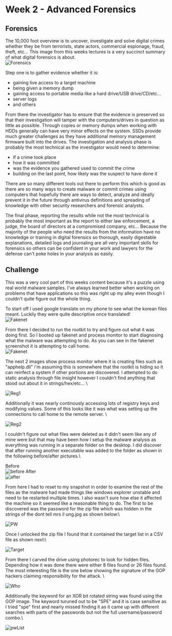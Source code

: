 # Week 2 - Advanced Forensics

## Forensics

The 10,000 foot overview is to uncover, investigate and solve digital crimes whether they be from terrorists, state actors, commercial espionage, fraud, theft, etc... This image from this weeks lectures is a very succinct summary of what digital forensics is about. \
<img src="Forensics.png" alt="Forensics" class="inline"/>

Step one is to gather evidence whether it is:
- gaining live access to a target machine
- being given a memory dump
- gaining access to portable media like a hard drive/USB drive/CD/etc...
- server logs
- and others

From there the investigator has to ensure that the evidence is preserved so that their investigation will tamper with the computers/drives in question as little as possible.  Through copies or memory dumps when working with HDDs generally can have very minor effects on the system.  SSDs provide much greater challenges as they have additional memory management firmware built into the drives. The investigation and analysis phase is probably the most technical as the investigator would need to determine:
- if a crime took place
- how it was committed
- was the evidence you gathered used to commit the crime
- building on the last point, how likely was the suspect to have done it

There are so many different tools out there to perform this which is good as there are so many ways to create malware or commit crimes using computers that hopefully there are ways to detect, analyze and ideally prevent it in the future through antivirus definitions and spreading of knowledge with other security researchers and forensic analysts.

The final phase, reporting the results while not the most technical is probably the most important as the report to either law enforcement, a judge, the board of directors at a compromised company, etc...  Because the majority of the people who need the results from the information have no knowledge or training in digital forensics so thorough, easily digestable explanations, detailed logs and journaling are all very important skills for forensics so others can be confident in your work and lawyers for the defense can't poke holes in your analysis as easily.

## Challenge

This was a very cool part of this weeks content because it's a puzzle using real world malware samples.  I've always learned better when working on problems that have applications so this was right up my alley even though I couldn't quite figure out the whole thing.

To start off I used google translate on my phone to see what the korean files meant.  Luckily they were quite descriptive once translated!\
<img src="image1.png" alt="Fakenet" class="inline"/>

From there I decided to run the rootkit to try and figure out what it was doing first.  So I booted up fakenet and process monitor to start diagnosing what the malware was attempting to do. As you can see in the fakenet screenshot it is attempting to call home.\
<img src="Fakenet.png" alt="Fakenet" class="inline"/>

The next 2 images show process monitor where it is creating files such as "apphelp.dll" i'm assuming this is somewhere that the rootkit is hiding so it can reinfect a system if other portions are discovered.  I attempted to do static analysis through file insight however I couldn't find anything that stood out about it in strings/hex/etc... \

<img src="Reg1.png" alt="Reg1" class="inline"/>

Additionally it was nearly continously accessing lots of registry keys and modifying values.  Some of this looks like it was what was setting up the connections to call home to the remote server. \

<img src="Reg2.png" alt="Reg2" class="inline"/>

I couldn't figure out what files were deleted as it didn't seem like any of mine were but that may have been how I setup the malware analysis as everything was running in a separate folder on the desktop.  I did discover that after running another executable was added to the folder as shown in the following before/after pictures.\

Before\
<img src="before.png" alt="before" class="inline"/>
After\
<img src="after.png" alt="after" class="inline"/>

From here I had to reset to my snapshot in order to examine the rest of the files as the malware had made things like windows explorer unstable and need to be restarted multiple times.  I also wasn't sure how else it affected the machine so it seemed like a reasonable thing to do. The first to be discovered was the password for the zip file which was hidden in the strings of the dont tell mrs il ung.jpg as shown below:\

<img src="PW.png" alt="PW" class="inline"/>

Once I unlocked the zip file I found that it contained the target list in a CSV file as shown next:\

<img src="Target.png" alt="Target" class="inline"/>

From there I carved the drive using photorec to look for hidden files.  Depending how it was done there were either 8 files found or 26 files found.  The most interesting file is the one below showing the signature of the GOP hackers claiming responsibility for the attack.  \

<img src="Who.png" alt="Who" class="inline"/>

Additionally the keyword for an XOR bit rotated string was found using the GOP image.  The keyword turuned out to be "SPE" and it is case sensitive as I tried "spe" first and nearly missed finding it as it came up with different searches with parts of the passwords but not the full username/password combo.\

<img src="pwList.png" alt="pwList" class="inline"/>
